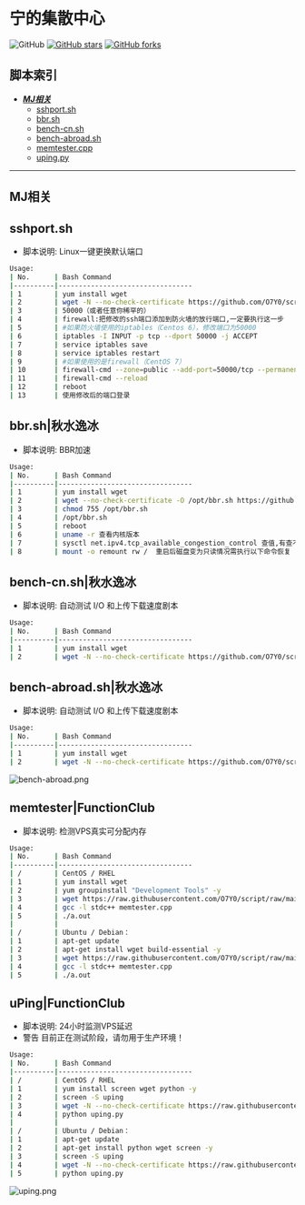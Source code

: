 # 宁的集散中心
![GitHub](https://img.shields.io/github/license/mashape/apistatus.svg)
[![GitHub stars](https://img.shields.io/github/stars/O7Y0/script.svg?style=popout&label=Stars)](https://github.com/O7Y0/script/stargazers)
[![GitHub forks](https://img.shields.io/github/forks/O7Y0/script.svg?style=popout&label=Fork)](https://github.com/O7Y0/script/fork)
## 脚本索引
* [***MJ相关***](#代理相关)
  * [sshport.sh](#sshport)
  * [bbr.sh](#bbr)
  * [bench-cn.sh](#bench)
  * [bench-abroad.sh](#bench-abroad)
  * [memtester.cpp](#memtester)
  * [uping.py](#uping)
---

## MJ相关

## sshport.sh

- 脚本说明: Linux一键更换默认端口

```bash
Usage:
| No.      | Bash Command                    
|----------|---------------------------------
| 1        | yum install wget
| 2        | wget -N --no-check-certificate https://github.com/O7Y0/script/raw/main/sshport.sh && chmod +x sshport.sh && bash sshport.sh
| 3        | 50000（或者任意你稀罕的）
| 4        | firewall:把修改的ssh端口添加到防火墙的放行端口,一定要执行这一步
| 5        | #如果防火墙使用的iptables（Centos 6），修改端口为50000
| 6        | iptables -I INPUT -p tcp --dport 50000 -j ACCEPT
| 7        | service iptables save
| 8        | service iptables restart
| 9        | #如果使用的是firewall（CentOS 7）
| 10       | firewall-cmd --zone=public --add-port=50000/tcp --permanent 
| 11       | firewall-cmd --reload
| 12       | reboot
| 13       | 使用修改后的端口登录
```

## bbr.sh|秋水逸冰

- 脚本说明: BBR加速

```bash
Usage:
| No.      | Bash Command                    
|----------|---------------------------------
| 1        | yum install wget
| 2        | wget --no-check-certificate -O /opt/bbr.sh https://github.com/O7Y0/script/raw/main/bbr.sh
| 3        | chmod 755 /opt/bbr.sh
| 4        | /opt/bbr.sh
| 5        | reboot
| 6        | uname -r 查看内核版本
| 7        | sysctl net.ipv4.tcp_available_congestion_control 查值,有查不查无所谓
| 8        | mount -o remount rw /  重启后磁盘变为只读情况需执行以下命令恢复
```
## bench-cn.sh|秋水逸冰

- 脚本说明: 自动测试 I/O 和上传下载速度剧本
```bash
Usage:
| No.      | Bash Command                    
|----------|---------------------------------
| 1        | yum install wget
| 2        | wget -N --no-check-certificate https://github.com/O7Y0/script/raw/main/bench-cn.sh && chmod +x bench-cn.sh && bash bench-cn.sh
```
## bench-abroad.sh|秋水逸冰

- 脚本说明: 自动测试 I/O 和上传下载速度剧本
```bash
Usage:
| No.      | Bash Command                    
|----------|---------------------------------
| 1        | yum install wget
| 2        | wget -N --no-check-certificate https://github.com/O7Y0/script/raw/main/bench-abroad.sh && chmod +x bench-abroad.sh && bash bench-abroad.sh
```
![bench-abroad.png](https://raw.githubusercontent.com/O7Y0/script/main/bench-abroad.png)
## memtester|FunctionClub

- 脚本说明: 检测VPS真实可分配内存
```bash
Usage:
| No.      | Bash Command                    
|----------|---------------------------------
| /        | CentOS / RHEL
| 1        | yum install wget
| 2        | yum groupinstall "Development Tools" -y
| 3        | wget https://raw.githubusercontent.com/O7Y0/script/raw/main/memtester.cpp
| 4        | gcc -l stdc++ memtester.cpp
| 5        | ./a.out
|          | 
| /        | Ubuntu / Debian：
| 1        | apt-get update
| 2        | apt-get install wget build-essential -y
| 3        | wget https://raw.githubusercontent.com/O7Y0/script/raw/main/memtester.cpp
| 4        | gcc -l stdc++ memtester.cpp
| 5        | ./a.out
```

## uPing|FunctionClub

- 脚本说明: 24小时监测VPS延迟
- 警告
目前正在测试阶段，请勿用于生产环境！
```bash
Usage:
| No.      | Bash Command                    
|----------|---------------------------------
| /        | CentOS / RHEL
| 1        | yum install screen wget python -y
| 2        | screen -S uping
| 3        | wget -N --no-check-certificate https://raw.githubusercontent.com/O7Y0/script/main/uping.py
| 4        | python uping.py
|          | 
| /        | Ubuntu / Debian：
| 1        | apt-get update
| 2        | apt-get install python wget screen -y
| 3        | screen -S uping
| 4        | wget -N --no-check-certificate https://raw.githubusercontent.com/O7Y0/script/main/uping.py
| 5        | python uping.py
```
![uping.png](https://raw.githubusercontent.com/O7Y0/script/main/uping.png)

